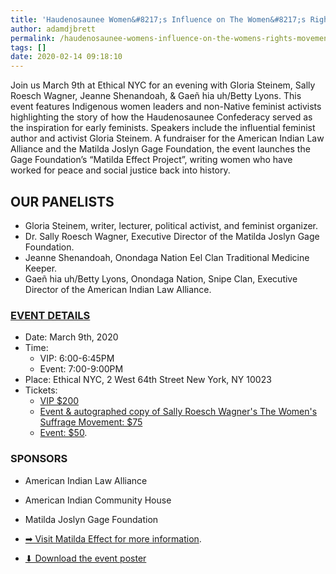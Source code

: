```yaml
---
title: 'Haudenosaunee Women&#8217;s Influence on The Women&#8217;s Rights Movement'
author: adamdjbrett
permalink: /haudenosaunee-womens-influence-on-the-womens-rights-movement/
tags: []
date: 2020-02-14 09:18:10
---
```

Join us March 9th at Ethical NYC for an evening with Gloria Steinem, Sally Roesch Wagner, Jeanne Shenandoah, & Gaeñ hia uh/Betty Lyons. This event features Indigenous women leaders and non-Native feminist activists highlighting the story of how the Haudenosaunee Confederacy served as the inspiration for early feminists. Speakers include the influential feminist author and activist Gloria Steinem. A fundraiser for the American Indian Law Alliance and the Matilda Joslyn Gage Foundation, the event launches the Gage Foundation’s “Matilda Effect Project”, writing women who have worked for peace and social justice back into history.

## OUR PANELISTS

*   Gloria Steinem, writer, lecturer, political activist, and feminist organizer.
*   Dr. Sally Roesch Wagner, Executive Director of the Matilda Joslyn Gage Foundation.
*   Jeanne Shenandoah, Onondaga Nation Eel Clan Traditional Medicine Keeper.
*   Gaeñ hia uh/Betty Lyons, Onondaga Nation, Snipe Clan, Executive Director of the American Indian Law Alliance.

### [EVENT DETAILS](https://www.matildaeffect.events/)

*   Date: March 9th, 2020
*   Time:
    *   VIP: 6:00-6:45PM
    *   Event: 7:00-9:00PM
*   Place: Ethical NYC, 2 West 64th Street New York, NY 10023
*   Tickets:
    *   [VIP $200](http://tickets.matildaeffect.events/)
    *   [Event & autographed copy of Sally Roesch Wagner's The Women's Suffrage Movement: $75](http://tickets.matildaeffect.events/)
    *   [Event: $50](http://tickets.matildaeffect.events/).

### SPONSORS

*   American Indian Law Alliance
*   American Indian Community House
*   Matilda Joslyn Gage Foundation

*   [➡︎ Visit Matilda Effect for more information](https://www.matildaeffect.events/).
*   [⬇︎ Download the event poster](https://aila.ngo/wp-content/uploads/2020/02/Haudenosaunee-women-influence-web.jpg)
